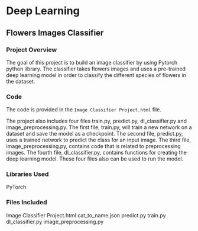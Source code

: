 # Deep Learning
## Flowers Images Classifier 

### Project Overview

The goal of this project is to build an image classifier by using Pytorch python library. The classifier takes flowers images and uses a pre-trained deep learning model in order to classify the different species of flowers in the dataset. 

### Code

The code is provided in the `Image Classifier Project.html` file. 

The project also includes four files train.py, predict.py, dl_classifier.py and image_preprocessing.py. The first file, train.py, will train a new network on a dataset and save the model as a checkpoint. The second file, predict.py, uses a trained network to predict the class for an input image. The third file, image_preprocessing.py, contains code that is related to preprocessing images. The fourth file, dl_classifier.py, contains functions for creating the deep learning model. These four files also can be used to run the model. 


### Libraries Used

PyTorch


### Files Included

Image Classifier Project.html
cat_to_name.json
predict.py
train.py
dl_classifier.py
image_preprocessing.py
